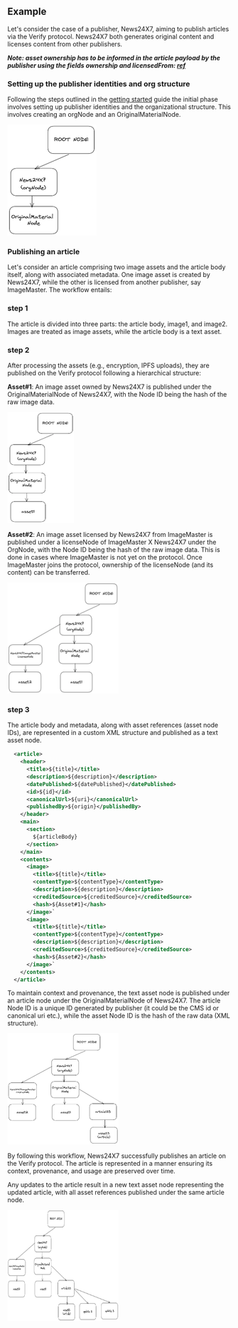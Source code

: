 ## Example
Let's consider the case of a publisher, News24X7, aiming to publish articles via the Verify protocol. News24X7 both generates original content and licenses content from other publishers.

_<b>Note: asset ownership has to be informed in the article payload by the publisher using the fields ownership and licensedFrom: [ref](https://probable-adventure-1w929yl.pages.github.io/types/types_schema.ContentMetadata.html)</b>_

### Setting up the publisher identities and org structure
Following the steps outlined in the  [getting started](https://github.com/verify-media/verify-client/blob/main/GETTING_STARTED.md) guide the initial phase involves setting up publisher identities and the organizational structure. This involves creating an orgNode and an OriginalMaterialNode.

<img src="./step-1.png" width="200" height="250">

### Publishing an article
Let's consider an article comprising two image assets and the article body itself, along with associated metadata. One image asset is created by News24X7, while the other is licensed from another publisher, say ImageMaster. The workflow entails:

### step 1

The article is divided into three parts: the article body, image1, and image2. Images are treated as image assets, while the article body is a text asset.

### step 2

After processing the assets (e.g., encryption, IPFS uploads), they are published on the Verify protocol following a hierarchical structure:

<b>Asset#1</b>: An image asset owned by News24X7 is published under the OriginalMaterialNode of News24X7, with the Node ID being the hash of the raw image data.

<img src="./step-2.png" width="150" height="250">

<b>Asset#2</b>: An image asset licensed by News24X7 from ImageMaster is published under a licenseNode of ImageMaster X News24X7 under the OrgNode, with the Node ID being the hash of the raw image data. This is done in cases where ImageMaster is not yet on the protocol. Once ImageMaster joins the protocol, ownership of the licenseNode (and its content) can be transferred.

<img src="./step-3.png" width="250" height="250">

### step 3

The article body and metadata, along with asset references (asset node IDs), are represented in a custom XML structure and published as a text asset node.

```xml
  <article>
    <header>
      <title>${title}</title>
      <description>${description}</description>
      <datePublished>${datePublished}</datePublished>      
      <id>${id}</id>
      <canonicalUrl>${uri}</canonicalUrl>
      <publishedBy>${origin}</publishedBy>
    </header>
    <main>
      <section>
        ${articleBody}
      </section>
    </main>
    <contents>
      <image>
        <title>${title}</title>
        <contentType>${contentType}</contentType>
        <description>${description}</description>
        <creditedSource>${creditedSource}</creditedSource>
        <hash>${Asset#1}</hash>
      </image>`
      <image>
        <title>${title}</title>
        <contentType>${contentType}</contentType>
        <description>${description}</description>
        <creditedSource>${creditedSource}</creditedSource>
        <hash>${Asset#2}</hash>
      </image>`
    </contents>
  </article>
```

To maintain context and provenance, the text asset node is published under an article node under the OriginalMaterialNode of News24X7. The article Node ID is a unique ID generated by publisher (it could be the CMS id or canonical uri etc.), while the asset Node ID is the hash of the raw data (XML structure).

<img src="./step-4.png" width="250" height="250">

By following this workflow, News24X7 successfully publishes an article on the Verify protocol. The article is represented in a manner ensuring its context, provenance, and usage are preserved over time.

Any updates to the article result in a new text asset node representing the updated article, with all asset references published under the same article node.

<img src="./step-5.png" width="250" height="250">
